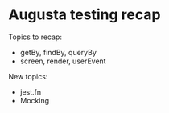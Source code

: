 # Augusta testing recap

Topics to recap:
- getBy, findBy, queryBy
- screen, render, userEvent

New topics:
- jest.fn
- Mocking

